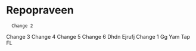 # Repopraveen
    
      Change 2
Change 3
Change 4
Change 5
Change 6
Dhdn
Ejrufj
Change 1
Gg
Yam
Tap
FL
